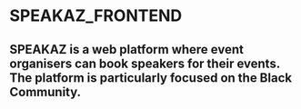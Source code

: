 # SPEAKAZ_FRONTEND

## SPEAKAZ is a web platform where event organisers can book speakers for their events. The platform is particularly focused on the Black Community.
